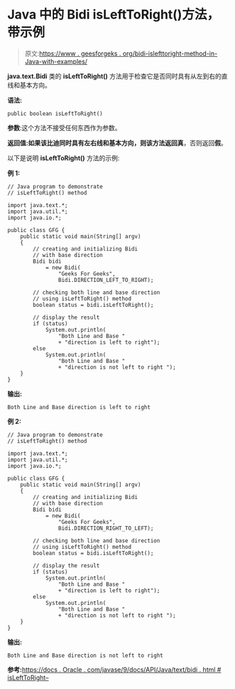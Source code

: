 # Java 中的 Bidi isLeftToRight()方法，带示例

> 原文:[https://www . geesforgeks . org/bidi-islefttoright-method-in-Java-with-examples/](https://www.geeksforgeeks.org/bidi-islefttoright-method-in-java-with-examples/)

**java.text.Bidi** 类的 **isLeftToRight()** 方法用于检查它是否同时具有从左到右的直线和基本方向。

**语法:**

```
public boolean isLeftToRight()
```

**参数**:这个方法不接受任何东西作为参数。

**返回值:**如果该比迪同时具有左右线和基本方向，则该方法返回**真**，否则返回**假**。

以下是说明 **isLeftToRight()** 方法的示例:

**例 1:**

```
// Java program to demonstrate
// isLeftToRight() method

import java.text.*;
import java.util.*;
import java.io.*;

public class GFG {
    public static void main(String[] argv)
    {
        // creating and initializing Bidi
        // with base direction
        Bidi bidi
            = new Bidi(
                "Geeks For Geeks",
                Bidi.DIRECTION_LEFT_TO_RIGHT);

        // checking both line and base direction
        // using isLeftToRight() method
        boolean status = bidi.isLeftToRight();

        // display the result
        if (status)
            System.out.println(
                "Both Line and Base "
                + "direction is left to right");
        else
            System.out.println(
                "Both Line and Base "
                + "direction is not left to right ");
    }
}
```

**输出:**

```
Both Line and Base direction is left to right

```

**例 2:**

```
// Java program to demonstrate
// isLeftToRight() method

import java.text.*;
import java.util.*;
import java.io.*;

public class GFG {
    public static void main(String[] argv)
    {
        // creating and initializing Bidi
        // with base direction
        Bidi bidi
            = new Bidi(
                "Geeks For Geeks",
                Bidi.DIRECTION_RIGHT_TO_LEFT);

        // checking both line and base direction
        // using isLeftToRight() method
        boolean status = bidi.isLeftToRight();

        // display the result
        if (status)
            System.out.println(
                "Both Line and Base "
                + "direction is left to right");
        else
            System.out.println(
                "Both Line and Base "
                + "direction is not left to right ");
    }
}
```

**输出:**

```
Both Line and Base direction is not left to right 

```

**参考:**[https://docs . Oracle . com/javase/9/docs/API/Java/text/bidi . html # isLeftToRight–](https://docs.oracle.com/javase/9/docs/api/java/text/Bidi.html#isLeftToRight--)
